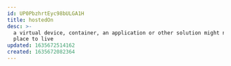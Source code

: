```yaml
---
id: UP0PbzhrtEyc98bULGA1H
title: hostedOn
desc: >-
  a virtual device, container, an application or other solution might need a
  place to live
updated: 1635672514162
created: 1635672082364
---
```


